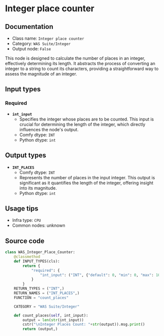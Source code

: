# Integer place counter
## Documentation
- Class name: `Integer place counter`
- Category: `WAS Suite/Integer`
- Output node: `False`

This node is designed to calculate the number of places in an integer, effectively determining its length. It abstracts the process of converting an integer to a string to count its characters, providing a straightforward way to assess the magnitude of an integer.
## Input types
### Required
- **`int_input`**
    - Specifies the integer whose places are to be counted. This input is crucial for determining the length of the integer, which directly influences the node's output.
    - Comfy dtype: `INT`
    - Python dtype: `int`
## Output types
- **`INT_PLACES`**
    - Comfy dtype: `INT`
    - Represents the number of places in the input integer. This output is significant as it quantifies the length of the integer, offering insight into its magnitude.
    - Python dtype: `int`
## Usage tips
- Infra type: `CPU`
- Common nodes: unknown


## Source code
```python
class WAS_Integer_Place_Counter:
    @classmethod
    def INPUT_TYPES(cls):
        return {
            "required": {
                "int_input": ("INT", {"default": 0, "min": 0, "max": 10000000, "step": 1}),
            }
        }
    RETURN_TYPES = ("INT",)
    RETURN_NAMES = ("INT_PLACES",)
    FUNCTION = "count_places"

    CATEGORY = "WAS Suite/Integer"

    def count_places(self, int_input):
        output = len(str(int_input))
        cstr("\nInteger Places Count: "+str(output)).msg.print()
        return (output,)

```

